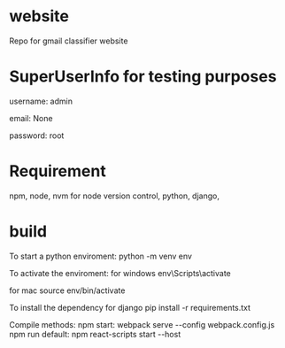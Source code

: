 # website
Repo for gmail classifier website

# SuperUserInfo for testing purposes
username: admin

email: None

password: root

# Requirement


npm, node, nvm for node version control, python, django,

# build

To start a python enviroment:
    python -m venv env

To activate the enviroment:
for windows
env\Scripts\activate

for mac
source env/bin/activate

To install the dependency for django
pip install -r requirements.txt


Compile methods:
npm start: webpack serve --config webpack.config.js
npm run default: npm react-scripts start --host





